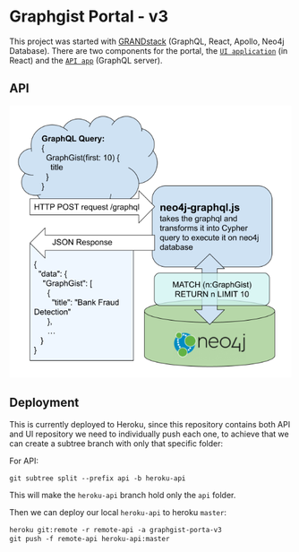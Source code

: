 # Graphgist Portal - v3

This project was started with [GRANDstack](https://grandstack.io) (GraphQL, React, Apollo, Neo4j Database). There are two components for the portal, the [`UI application`](/ui-react) (in React) and the [`API app`](/api) (GraphQL server).

## API

![GraphQL API diagram](./diagram.png)

## Deployment

This is currently deployed to Heroku, since this repository contains both API and UI repository we need to individually push each one, to achieve that we can create a subtree branch with only that specific folder:

For API:

```
git subtree split --prefix api -b heroku-api
```

This will make the `heroku-api` branch hold only the `api` folder.

Then we can deploy our local `heroku-api` to heroku `master`:

```
heroku git:remote -r remote-api -a graphgist-porta-v3
git push -f remote-api heroku-api:master
```
